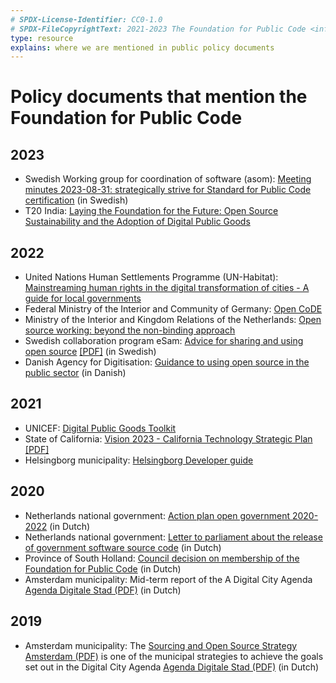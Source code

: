 ```yaml
---
# SPDX-License-Identifier: CC0-1.0
# SPDX-FileCopyrightText: 2021-2023 The Foundation for Public Code <info@publiccode.net>
type: resource
explains: where we are mentioned in public policy documents
---
```


# Policy documents that mention the Foundation for Public Code

## 2023

* Swedish Working group for coordination of software (asom): [Meeting minutes 2023-08-31: strategically strive for Standard for Public Code certification](https://ocis.sma.owncloud.works/s/AeJtUOAPYxjeUnl) (in Swedish)
* T20 India: [Laying the Foundation for the Future: Open Source Sustainability and the Adoption of Digital Public Goods](https://t20ind.org/research/laying-the-foundation-for-the-future/)

## 2022

* United Nations Human Settlements Programme (UN-Habitat): [Mainstreaming human rights in the digital transformation of cities - A guide for local governments](https://unhabitat.org/sites/default/files/2022/11/digital_rights_guide_web_version_14112022.pdf)
* Federal Ministry of the Interior and Community of Germany: [Open CoDE](https://wikijs.opencode.de/en/Hilfestellungen_und_Richtlinien/Sichere_Teilnahme)
* Ministry of the Interior and Kingdom Relations of the Netherlands: [Open source working: beyond the non-binding approach](https://www.rijksoverheid.nl/documenten/rapporten/2022/09/13/opensourcewerken-de-vrijblijvendheid-voorbij)
* Swedish collaboration program eSam: [Advice for sharing and using open source](https://www.esamverka.se/aktuellt/nyheter/nyheter/2022-03-14-rad-for-delning-och-anvandning-av-oppen-kallkod.html) [[PDF]](https://www.esamverka.se/download/18.74e1936a1808eb1ad123f609/1652347194550/ES2022-09%20Delning%20och%20anv%C3%A4ndning%20av%20%C3%B6ppen%20k%C3%A4llkod.pdf) (in Swedish)
* Danish Agency for Digitisation: [Guidance to using open source in the public sector](https://arkitektur.digst.dk/node/1173) (in Danish)

## 2021

* UNICEF: [Digital Public Goods Toolkit](https://unicef.github.io/publicgoods-toolkit/appendix-resources-tools/)
* State of California: [Vision 2023 - California Technology Strategic Plan](https://vision2023.cdt.ca.gov/) [[PDF]](https://vision2023.cdt.ca.gov/pdf/Vision-2023-California-Technology-Strategic-Plan.pdf)
* Helsingborg municipality: [Helsingborg Developer guide](https://helsingborg-stad.github.io/dev-guide/docs/standards/foundation-for-public-code.html)

## 2020

* Netherlands national government: [Action plan open government 2020-2022](https://www.digitaleoverheid.nl/document/actieplan-open-overheid-2020-2022/) (in Dutch)
* Netherlands national government: [Letter to parliament about the release of government software source code](https://www.rijksoverheid.nl/documenten/kamerstukken/2020/04/17/kamerbrief-inzake-vrijgeven-broncode-overheidssoftware) (in Dutch)
* Province of South Holland: [Council decision on membership of the Foundation for Public Code](https://www.zuid-holland.nl/overons/bestuur-zh/gedeputeerde-staten/besluiten/2020/september/1-september/lidmaatschap-foundation-for-public-code-vereniging/) (in Dutch)
* Amsterdam municipality: Mid-term report of the A Digital City Agenda [Agenda Digitale Stad (PDF)](https://amsterdam.raadsinformatie.nl/document/9725293/1/09012f9783374971) (in Dutch)

## 2019

* Amsterdam municipality: The [Sourcing and Open Source Strategy Amsterdam (PDF)](https://amsterdam.raadsinformatie.nl/document/7880446/1/09012f9782a30a08) is one of the municipal strategies to achieve the goals set out in the Digital City Agenda [Agenda Digitale Stad (PDF)](https://collaboration.publiccode.net/nextcloud/index.php/s/PxbDn8RkGG2ZgX8) (in Dutch)
